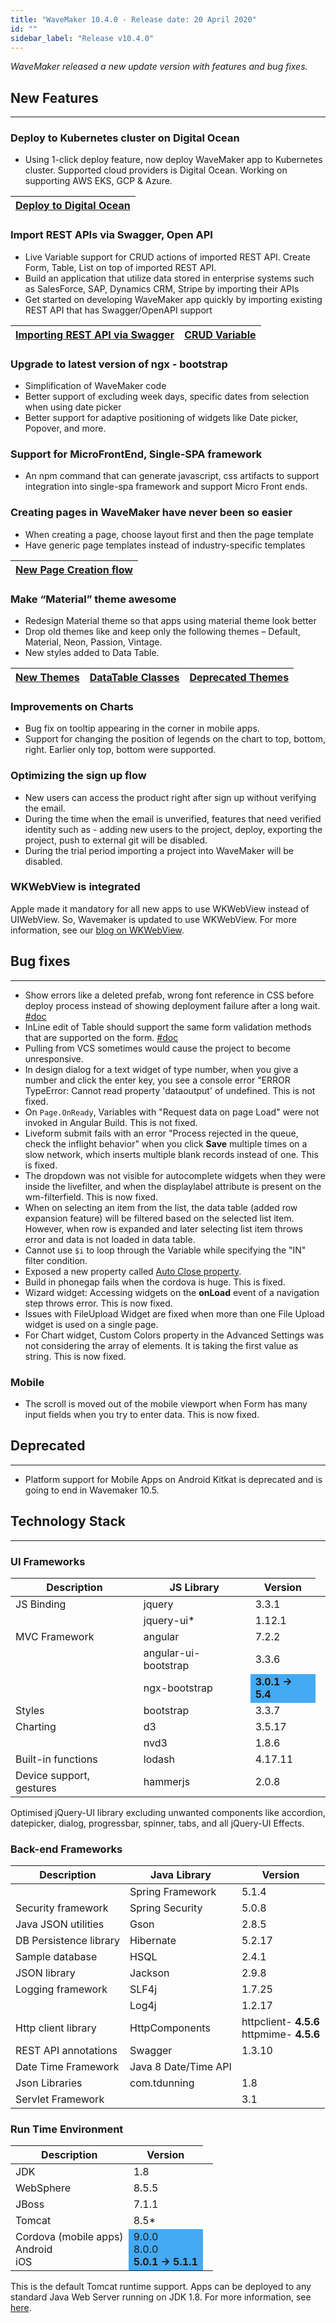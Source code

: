 ```yaml
---
title: "WaveMaker 10.4.0 - Release date: 20 April 2020"
id: ""
sidebar_label: "Release v10.4.0"
---
```

*WaveMaker released a new update version with features and bug fixes.*

## New Features

---

### Deploy to Kubernetes cluster on Digital Ocean

- Using 1-click deploy feature, now deploy WaveMaker app to Kubernetes cluster. Supported cloud providers is Digital Ocean. Working on supporting AWS EKS, GCP & Azure.

|[Deploy to Digital Ocean](/learn/app-development/deployment/deployment-to-digital-ocean)|
|---|

### Import REST APIs via Swagger, Open API

- Live Variable support for CRUD actions of imported REST API. Create Form, Table, List on top of imported REST API.
- Build an application that utilize data stored in enterprise systems such as SalesForce, SAP, Dynamics CRM, Stripe by importing their APIs
- Get started on developing WaveMaker app quickly by importing existing REST API that has Swagger/OpenAPI support

|[Importing REST API via Swagger](/learn/app-development/services/api-designer/import-rest-apis-swagger)|[CRUD Variable](/learn/app-development/variables/crud-variable)|
|---|---|

### Upgrade to latest version of ngx - bootstrap

- Simplification of WaveMaker code
- Better support of excluding week days, specific dates from selection when using date picker
- Better support for adaptive positioning of widgets like Date picker, Popover, and more.

### Support for MicroFrontEnd, Single-SPA framework

- An npm command that can generate javascript, css artifacts to support integration into single-spa framework and support Micro Front ends.

### Creating pages in WaveMaker have never been so easier

- When creating a page, choose layout first and then the page template
- Have generic page templates instead of industry-specific templates

|[New Page Creation flow](/learn/app-development/ui-design/page-creation)|
|---|

### Make “Material” theme awesome

- Redesign Material theme so that apps using material theme look better
- Drop old themes like and keep only the following themes – Default, Material, Neon, Passion, Vintage.
- New styles added to Data Table.

|[New Themes](/learn/app-development/ui-design/themes#supported-themes)|[DataTable Classes](/learn/app-development/widgets/datalive/datatable/styles#data-table-classes)|[Deprecated Themes](/learn/app-development/ui-design/themes#deprecated-themes)|
|---|---|---|

### Improvements on Charts

- Bug fix on tooltip appearing in the corner in mobile apps.
- Support for changing the position of legends on the chart to top, bottom, right. Earlier only top, bottom were supported.


### Optimizing the sign up flow

- New users can access the product right after sign up without verifying the email.
- During the time when the email is unverified, features that need verified identity such as - adding new users to the project, deploy, exporting the project, push to external git will be disabled.
- During the trial period importing a project into WaveMaker will be disabled.

### WKWebView is integrated

Apple made it mandatory for all new apps to use WKWebView instead of UIWebView. So, Wavemaker is updated to use WKWebView. For more information, see our [blog on WKWebView](/learn/blog/2020/04/20/wavemaker-wkwebview-upgrade).


## Bug fixes

---

- Show errors like a deleted prefab, wrong font reference in CSS before deploy process instead of showing deployment failure after a long wait. [#doc](/learn/app-development/dev-integration/inspection-framework#no-missing-page-elements)
- InLine edit of Table should support the same form validation methods that are supported on the form. [#doc](/learn/app-development/widgets/datalive/field-validator)
- Pulling from VCS sometimes would cause the project to become unresponsive.
- In design dialog for a text widget of type number, when you give a number and click the enter key, you see a console error "ERROR TypeError: Cannot read property 'dataoutput' of undefined. This is not fixed. 
- On `Page.OnReady`, Variables with "Request data on page Load" were not invoked in Angular Build. This is not fixed.
- Liveform submit fails with an error "Process rejected in the queue, check the inflight behavior" when you click **Save** multiple times on a slow network, which inserts multiple blank records instead of one. This is fixed.
-  The dropdown was not visible for autocomplete widgets when they were inside the livefilter, and when the displaylabel attribute is present on the wm-filterfield. This is now fixed. 
- When on selecting an item from the list, the data table (added row expansion feature) will be filtered based on the selected list item. However, when row is expanded and later selecting list item throws error and data is not loaded in data table.
- Cannot use `$i` to loop through the Variable while specifying the "IN" filter condition.
- Exposed a new property called [Auto Close property](/learn/app-development/widgets/navigation/popover#behavior).
- Build in phonegap fails when the cordova is huge. This is fixed.
- Wizard widget: Accessing widgets on the **onLoad** event of a navigation step throws error. This is now fixed. 
- Issues with FileUpload Widget are fixed when more than one File Upload widget is used on a single page.
- For Chart widget, Custom Colors property in the Advanced Settings was not considering the array of elements. It is taking the first value as string. This is now fixed.

### Mobile

- The scroll is moved out of the mobile viewport when Form has many input fields when you try to enter data. This is now fixed.

## Deprecated

---

- Platform support for Mobile Apps on Android Kitkat is deprecated and is going to end in Wavemaker 10.5.


## Technology Stack

---

### UI Frameworks

| Description | JS Library | Version |
| --- | --- | --- |
| JS Binding | jquery | 3.3.1 |
|  | jquery-ui* | 1.12.1 |
| MVC Framework | angular | 7.2.2 |
|  | angular-ui-bootstrap | 3.3.6 |
|  | ngx-bootstrap <td bgcolor="#44aaf4"> **3.0.1 -> 5.4**|
| Styles | bootstrap | 3.3.7 |
| Charting | d3 | 3.5.17 |
|  | nvd3 | 1.8.6 |
| Built-in functions | lodash | 4.17.11 |
| Device support, gestures | hammerjs | 2.0.8 |

Optimised jQuery-UI library excluding unwanted components like accordion, datepicker, dialog, progressbar, spinner, tabs, and all jQuery-UI Effects.

### Back-end Frameworks

| Description | Java Library | Version |
| --- | --- | --- |
|  | Spring Framework |5.1.4 |
| Security framework | Spring Security | 5.0.8 |
| Java JSON utilities | Gson |2.8.5 |
| DB Persistence library | Hibernate |5.2.17 |
| Sample database | HSQL |2.4.1 |
| JSON library | Jackson |2.9.8 |
| Logging framework | SLF4j |1.7.25 |
|  | Log4j | 1.2.17 |
| Http client library | HttpComponents |httpclient- **4.5.6** <br> httpmime- **4.5.6** |
| REST API annotations | Swagger | 1.3.10 |
| Date Time Framework | Java 8 Date/Time API |  |
| Json Libraries | com.tdunning |  1.8 |
| Servlet Framework |  | 3.1 |

### Run Time Environment

| Description | Version |
| --- | --- |
| JDK | 1.8 |
| WebSphere | 8.5.5 |
| JBoss | 7.1.1 |
| Tomcat | 8.5* |
| Cordova (mobile apps) <br> Android <br> iOS <td bgcolor="#44aaf4"> 9.0.0 <br> 8.0.0   <br> **5.0.1 -> 5.1.1** |


This is the default Tomcat runtime support. Apps can be deployed to any standard Java Web Server running on JDK 1.8. For more information, see [here](/learn/app-development/deployment/deployment-web-server).
